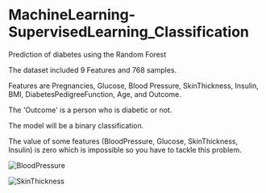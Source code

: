 # MachineLearning-SupervisedLearning_Classification
Prediction of diabetes using the Random Forest

The dataset included 9 Features and 768 samples.

Features are Pregnancies, Glucose, Blood Pressure, SkinThickness, Insulin, BMI, DiabetesPedigreeFunction, Age, and Outcome.

The 'Outcome' is a person who is diabetic or not.

The model will be a binary classification.

The value of some features (BloodPressure, Glucose, SkinThickness, Insulin) is zero which is impossible so you have to tackle this problem.


![BloodPressure](https://github.com/zinakhazaee/MachineLearning-SupervisedLearning_Classification/assets/51121676/784e29bd-a479-4f8f-9107-058e33633b6d)



![SkinThickness](https://github.com/zinakhazaee/MachineLearning-SupervisedLearning_Classification/assets/51121676/75c9b9f9-44a3-4892-8097-705faf5c5238)

